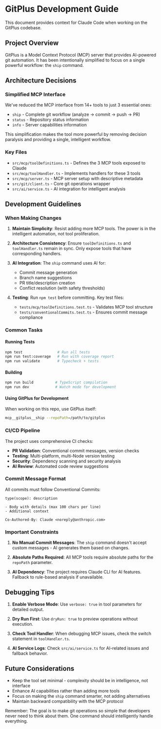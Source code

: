 # GitPlus Development Guide

This document provides context for Claude Code when working on the GitPlus codebase.

## Project Overview

GitPlus is a Model Context Protocol (MCP) server that provides AI-powered git automation. It has been intentionally simplified to focus on a single powerful workflow: the `ship` command.

## Architecture Decisions

### Simplified MCP Interface
We've reduced the MCP interface from 14+ tools to just 3 essential ones:
- `ship` - Complete git workflow (analyze → commit → push → PR)
- `status` - Repository status information
- `info` - Server capabilities information

This simplification makes the tool more powerful by removing decision paralysis and providing a single, intelligent workflow.

### Key Files

- `src/mcp/toolDefinitions.ts` - Defines the 3 MCP tools exposed to Claude
- `src/mcp/toolHandler.ts` - Implements handlers for these 3 tools
- `src/mcp/server.ts` - MCP server setup with descriptive metadata
- `src/git/client.ts` - Core git operations wrapper
- `src/ai/service.ts` - AI integration for intelligent analysis

## Development Guidelines

### When Making Changes

1. **Maintain Simplicity**: Resist adding more MCP tools. The power is in the intelligent automation, not tool proliferation.

2. **Architecture Consistency**: Ensure `toolDefinitions.ts` and `toolHandler.ts` remain in sync. Only expose tools that have corresponding handlers.

3. **AI Integration**: The `ship` command uses AI for:
   - Commit message generation
   - Branch name suggestions
   - PR title/description creation
   - Conflict resolution (with safety thresholds)

4. **Testing**: Run `npm test` before committing. Key test files:
   - `tests/mcp/toolDefinitions.test.ts` - Validates MCP tool structure
   - `tests/conventionalCommits.test.ts` - Ensures commit message compliance

### Common Tasks

#### Running Tests
```bash
npm test                # Run all tests
npm run test:coverage   # Run with coverage report
npm run validate        # Typecheck + tests
```

#### Building
```bash
npm run build          # TypeScript compilation
npm run dev            # Watch mode for development
```

#### Using GitPlus for Development
When working on this repo, use GitPlus itself:
```bash
mcp__gitplus__ship --repoPath=/path/to/gitplus
```

### CI/CD Pipeline

The project uses comprehensive CI checks:
- **PR Validation**: Conventional commit messages, version checks
- **Testing**: Multi-platform, multi-Node version testing
- **Security**: Dependency scanning and security analysis
- **AI Review**: Automated code review suggestions

### Commit Message Format

All commits must follow Conventional Commits:
```
type(scope): description

- Body with details (max 100 chars per line)
- Additional context

Co-Authored-By: Claude <noreply@anthropic.com>
```

### Important Constraints

1. **No Manual Commit Messages**: The `ship` command doesn't accept custom messages - AI generates them based on changes.

2. **Absolute Paths Required**: All MCP tools require absolute paths for the `repoPath` parameter.

3. **AI Dependency**: The project requires Claude CLI for AI features. Fallback to rule-based analysis if unavailable.

## Debugging Tips

1. **Enable Verbose Mode**: Use `verbose: true` in tool parameters for detailed output.

2. **Dry Run First**: Use `dryRun: true` to preview operations without execution.

3. **Check Tool Handler**: When debugging MCP issues, check the switch statement in `toolHandler.ts`.

4. **AI Service Logs**: Check `src/ai/service.ts` for AI-related issues and fallback behavior.

## Future Considerations

- Keep the tool set minimal - complexity should be in intelligence, not interface
- Enhance AI capabilities rather than adding more tools
- Focus on making the `ship` command smarter, not adding alternatives
- Maintain backward compatibility with the MCP protocol

Remember: The goal is to make git operations so simple that developers never need to think about them. One command should intelligently handle everything.